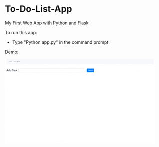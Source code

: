 # To-Do-List-App
My First Web App with Python and Flask

To run this app:
 - Type "Python app.py" in the command prompt

Demo:

<img src="https://github.com/ijoseff/To-Do-List-App/blob/master/ReadMe%20Photos/demo.gif?raw=true" alt="App Demo">
